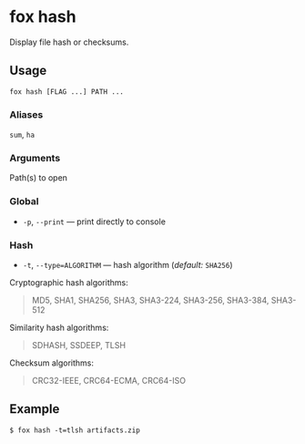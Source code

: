 # fox hash
Display file hash or checksums.

## Usage
```console
fox hash [FLAG ...] PATH ...
```

### Aliases
`sum`, `ha`

### Arguments
Path(s) to open

### Global
- `-p`, `--print` — print directly to console

### Hash
- `-t`, `--type=ALGORITHM` — hash algorithm (*default:* `SHA256`)

Cryptographic hash algorithms:
> MD5, SHA1, SHA256, SHA3, SHA3-224, SHA3-256, SHA3-384, SHA3-512

Similarity hash algorithms:
> SDHASH, SSDEEP, TLSH

Checksum algorithms:
> CRC32-IEEE, CRC64-ECMA, CRC64-ISO

## Example
```console
$ fox hash -t=tlsh artifacts.zip
```
